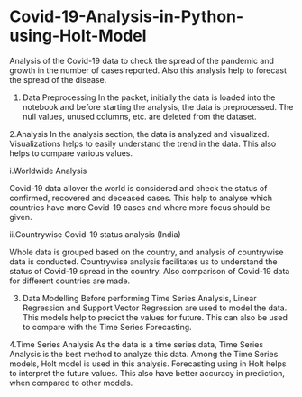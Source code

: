 # Covid-19-Analysis-in-Python-using-Holt-Model
Analysis of the Covid-19 data to check the spread of the pandemic and growth in the number of cases reported. Also this analysis help to forecast the spread of the disease.

1. Data Preprocessing
In the packet, initially the data is loaded into the notebook and before starting the analysis, the data is preprocessed. The null values, unused columns, etc. are deleted from the dataset.

2.Analysis
In the analysis section, the data is analyzed and visualized. Visualizations helps to easily understand the trend in the data. This also helps to compare various values.

i.Worldwide Analysis

  Covid-19 data allover the world is considered and check the status of confirmed, recovered and deceased cases. This help to analyse which countries have more Covid-19 cases and where more focus should be given.

ii.Countrywise Covid-19 status analysis (India)

  Whole data is grouped based on the country, and analysis of countrywise data is conducted. Countrywise analysis facilitates us to understand the status of Covid-19 spread in the country. Also comparison of Covid-19 data for different countries are made.

3. Data Modelling
Before performing Time Series Analysis, Linear Regression and Support Vector Regression are used to model the data. This models help to predict the values for future. This can also be used to compare with the Time Series Forecasting.

4.Time Series Analysis
As the data is a time series data, Time Series Analysis is the best method to analyze this data. Among the Time Series models, Holt model is used in this analysis. Forecasting using in Holt helps to interpret the future values. This also have better accuracy in prediction, when compared to other models.
